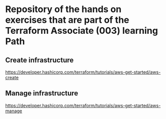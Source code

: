 # Repository of the hands on exercises that are part of the Terraform Associate (003) learning Path

## Create infrastructure
https://developer.hashicorp.com/terraform/tutorials/aws-get-started/aws-create

## Manage infrastructure
https://developer.hashicorp.com/terraform/tutorials/aws-get-started/aws-manage